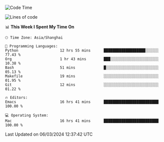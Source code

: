 <!--START_SECTION:waka-->
![Code Time](http://img.shields.io/badge/Code%20Time-1%2C824%20hrs-blue)

![Lines of code](https://img.shields.io/badge/From%20Hello%20World%20I%27ve%20Written-288.1%20thousand%20lines%20of%20code-blue)

📊 **This Week I Spent My Time On** 

```text
🕑︎ Time Zone: Asia/Shanghai

💬 Programming Languages: 
Python                   12 hrs 55 mins      ███████████████████░░░░░░   77.43 % 
Org                      1 hr 43 mins        ███░░░░░░░░░░░░░░░░░░░░░░   10.38 % 
Bash                     51 mins             █░░░░░░░░░░░░░░░░░░░░░░░░   05.13 % 
Makefile                 19 mins             ░░░░░░░░░░░░░░░░░░░░░░░░░   01.95 % 
Git                      12 mins             ░░░░░░░░░░░░░░░░░░░░░░░░░   01.22 % 

🔥 Editors: 
Emacs                    16 hrs 41 mins      █████████████████████████   100.00 % 

💻 Operating System: 
Mac                      16 hrs 41 mins      █████████████████████████   100.00 % 
```


 Last Updated on 06/03/2024 12:37:42 UTC
<!--END_SECTION:waka-->
